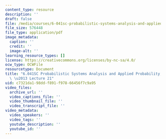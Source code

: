 ```yaml
---
content_type: resource
description: ''
draft: false
file: /media/courses/6-041sc-probabilistic-systems-analysis-and-applied-probability-fall-2013/c7321da198ddf891f97866456f7c9a95_MIT6_041SCF13_lec21_300k.pdf
file_size: 576448
file_type: application/pdf
image_metadata:
  caption: ''
  credit: ''
  image-alt: ''
learning_resource_types: []
license: https://creativecommons.org/licenses/by-nc-sa/4.0/
ocw_type: OCWFile
resourcetype: Document
title: "6.041SC Probabilistic Systems Analysis and Applied Probability, Fall 2013Transcript\
  \ \u2013 Lecture 21"
uid: c7321da1-98dd-f891-f978-66456f7c9a95
video_files:
  archive_url: ''
  video_captions_file: ''
  video_thumbnail_file: ''
  video_transcript_file: ''
video_metadata:
  video_speakers: ''
  video_tags: ''
  youtube_description: ''
  youtube_id: ''
---
```

